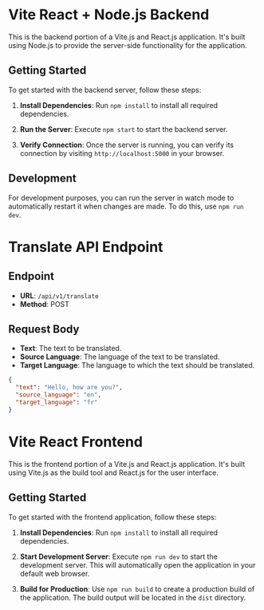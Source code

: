 # Vite React + Node.js Backend

This is the backend portion of a Vite.js and React.js application. It's built using Node.js to provide the server-side functionality for the application.

## Getting Started

To get started with the backend server, follow these steps:

1. **Install Dependencies**: Run `npm install` to install all required dependencies.

2. **Run the Server**: Execute `npm start` to start the backend server.

3. **Verify Connection**: Once the server is running, you can verify its connection by visiting `http://localhost:5000` in your browser.

## Development

For development purposes, you can run the server in watch mode to automatically restart it when changes are made. To do this, use `npm run dev`.

# Translate API Endpoint

## Endpoint

- **URL**: `/api/v1/translate`
- **Method**: POST

## Request Body

- **Text**: The text to be translated.
- **Source Language**: The language of the text to be translated.
- **Target Language**: The language to which the text should be translated.

```json
{
  "text": "Hello, how are you?",
  "source_language": "en",
  "target_language": "fr"
}
```

# Vite React Frontend

This is the frontend portion of a Vite.js and React.js application. It's built using Vite.js as the build tool and React.js for the user interface.

## Getting Started

To get started with the frontend application, follow these steps:

1. **Install Dependencies**: Run `npm install` to install all required dependencies.

2. **Start Development Server**: Execute `npm run dev` to start the development server. This will automatically open the application in your default web browser.

3. **Build for Production**: Use `npm run build` to create a production build of the application. The build output will be located in the `dist` directory.

```

```
